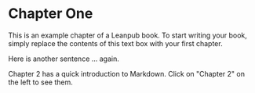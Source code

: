 # Chapter One

This is an example chapter of a Leanpub book.  To start writing your book, simply replace the contents of this text box with your first chapter.

Here is another sentence ... again.

Chapter 2 has a quick introduction to Markdown. Click on "Chapter 2" on the left to see them.
